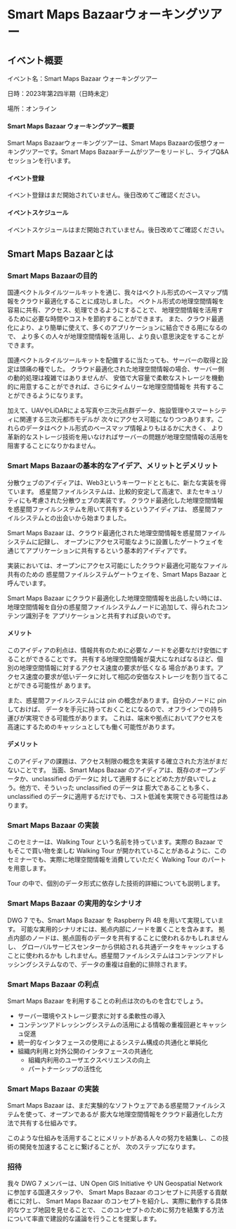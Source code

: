 # Smart Maps Bazaarウォーキングツアー

## イベント概要

イベント名：Smart Maps Bazaar ウォーキングツアー

日時：2023年第2四半期（日時未定）

場所：オンライン

#### Smart Maps Bazaar ウォーキングツアー概要

Smart Maps Bazaarウォーキングツアーは、Smart Maps Bazaarの仮想ウォーキングツアーです。Smart Maps Bazaarチームがツアーをリードし、ライブQ&Aセッションを行います。

#### イベント登録
イベント登録はまだ開始されていません。後日改めてご確認ください。

#### イベントスケジュール
イベントスケジュールはまだ開始されていません。後日改めてご確認ください。

## Smart Maps Bazaarとは

### Smart Maps Bazaarの目的
国連ベクトルタイルツールキットを通じ、我々はベクトル形式のベースマップ情報をクラウド最適化することに成功しました。
ベクトル形式の地理空間情報を容易に共有、アクセス、処理できるようにすることで、
地理空間情報を活用するために必要な時間やコストを節約することができます。
また、クラウド最適化により、より簡単に使えて、多くのアプリケーションに結合できる用になるので、
より多くの人々が地理空間情報を活用し、より良い意思決定をすることができます。

国連ベクトルタイルツールキットを配備するに当たっても、サーバーの取得と設定は頭痛の種でした。
クラウド最適化された地理空間情報の場合、サーバー側の動的処理は複雑ではありませんが、
安価で大容量で柔軟なストレージを機動的に用意することができれば、さらにタイムリーな地理空間情報を
共有することができるようになります。

加えて、UAVやLiDARによる写真や三次元点群データ、施設管理やスマートシティに関連する三次元都市モデルが
次々にアクセス可能になりつつあります。これらのデータはベクトル形式のベースマップ情報よりもはるかに大きく、
より革新的なストレージ技術を用いなければサーバーの問題が地理空間情報の活用を阻害することになりかねません。

### Smart Maps Bazaarの基本的なアイデア、メリットとデメリット

分散ウェブのアイディアは、Web3というキーワードとともに、新たな実装を得ています。
惑星間ファイルシステムは、比較的安定して高速で、またセキュリティにも考慮された分散ウェブの実装です。
クラウド最適化した地理空間情報を惑星間ファイルシステムを用いて共有するというアイディアは、
惑星間ファイルシステムとの出会いから始まりました。

Smart Maps Bazaar は、クラウド最適化された地理空間情報を惑星間ファイルシステムに記録し、
オープンにアクセス可能なように設置したゲートウェイを通じてアプリケーションに共有するという基本的アイディアです。

実装においては、オープンにアクセス可能にしたクラウド最適化可能なファイル共有のための
惑星間ファイルシステムゲートウェイを、Smart Maps Bazaar と呼んでいます。

Smart Maps Bazaar にクラウド最適化した地理空間情報を出品したい時には、
地理空間情報を自分の惑星間ファイルシステムノードに追加して、得られたコンテンツ識別子を
アプリケーションと共有すれば良いのです。

#### メリット

このアイディアの利点は、情報共有のために必要なノードを必要なだけ安価にすることができることです。
共有する地理空間情報が莫大になればなるほど、個別の地理空間情報に対するアクセス速度の要求が低くなる
場合があります。アクセス速度の要求が低いデータに対して相応の安価なストレージを割り当てることができる可能性が
あります。

また、惑星間ファイルシステムには pin の概念があります。自分のノードに pin しておけば、
データを手元に持っておくことになるので、オフラインでの持ち運びが実現できる可能性があります。
これは、端末や拠点においてアクセスを高速にするためのキャッシュとしても働く可能性があります。

#### デメリット

このアイディアの課題は、アクセス制限の概念を実装する確立された方法がまだないことです。
当面、Smart Maps Bazaar のアイディアは、既存のオープンデータか、unclassified のデータに
対して適用するにとどめた方が良いでしょう。他方で、そういった unclassified のデータは
膨大であることも多く、unclassified のデータに適用するだけでも、コスト低減を実現できる可能性はあります。

### Smart Maps Bazaar の実装

このセミナーは、Walking Tour という名前を持っています。実際の Bazaar でもそこで買い物を楽しむ
Walking Tour が開かれていることがあるように、このセミナーでも、実際に地理空間情報を消費していただく
Walking Tour のパートを用意します。

Tour の中で、個別のデータ形式に依存した技術的詳細についても説明します。

### Smart Maps Bazaar の実用的なシナリオ
DWG 7 でも、Smart Maps Bazaar を Raspberry Pi 4B を用いて実現しています。
可能な実用的シナリオには、拠点内部にノードを置くことを含みます。
拠点内部のノードは、拠点固有のデータを共有することに使われるかもしれませんし、
グローバルサービスセンターから供給される共通データをキャッシュすることに使われるかも
しれません。惑星間ファイルシステムはコンテンツアドレッシングシステムなので、データの重複は自動的に排除されます。

### Smart Maps Bazaar の利点
Smart Maps Bazaar を利用することの利点は次のものを含むでしょう。

- サーバー環境やストレージ要求に対する柔軟性の導入
- コンテンツアドレッシングシステムの活用による情報の重複回避とキャッシュ促進
- 統一的なインタフェースの使用によるシステム構成の共通化と単純化
- 組織内利用と対外公開のインタフェースの共通化
  - 組織内利用のユーザエクスペリエンスの向上
  - パートナーシップの活性化

### Smart Maps Bazaar の実装
Smart Maps Bazaar は、まだ実験的なソフトウェアである惑星間ファイルシステムを使って、オープンであるが
膨大な地理空間情報をクラウド最適化した方法で共有する仕組みです。

このような仕組みを活用することにメリットがある人々の努力を結集し、この技術の開発を加速することに繋げることが、
次のステップになります。

### 招待
我々 DWG 7 メンバーは、UN Open GIS Initiative や UN Geospatial Network に参加する国連スタッフや、
Smart Maps Bazaar のコンセプトに共感する貢献者にに対し、
Smart Maps Bazaar のコンセプトを紹介し、実際に動作する具体的なウェブ地図を見せることで、
このコンセプトのために努力を結集する方法について率直で建設的な議論を行うことを提案します。